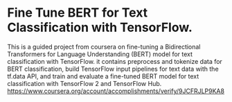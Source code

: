 # Fine Tune BERT for Text Classification with TensorFlow.
This is a guided project from coursera on fine-tuning a Bidirectional Transformers for Language Understanding (BERT) model for text classification with TensorFlow. it contains preprocess and tokenize data for BERT classification, build TensorFlow input pipelines for text data with the tf.data API, and train and evaluate a fine-tuned BERT model for text classification with TensorFlow 2 and TensorFlow Hub. 
https://www.coursera.org/account/accomplishments/verify/9JCFRJLP9KA8

